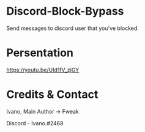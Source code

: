 # Discord-Block-Bypass
Send messages to discord user that you've blocked.

# Persentation

https://youtu.be/UId1fV_zjGY

# Credits & Contact
Ivano, Main Author -> Fweak

Discord - Ivano.#2468
